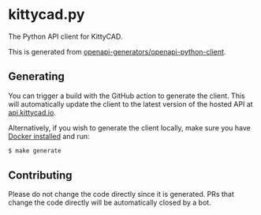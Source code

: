 # kittycad.py

The Python API client for KittyCAD.

This is generated from
[openapi-generators/openapi-python-client](https://github.com/openapi-generators/openapi-python-client).

## Generating

You can trigger a build with the GitHub action to generate the client. This will
automatically update the client to the latest version of the hosted API at
[api.kittycad.io](https://api.kittycad.io).

Alternatively, if you wish to generate the client locally, make sure you have
[Docker installed](https://docs.docker.com/get-docker/) and run:

```bash
$ make generate
```

## Contributing

Please do not change the code directly since it is generated. PRs that change
the code directly will be automatically closed by a bot.
